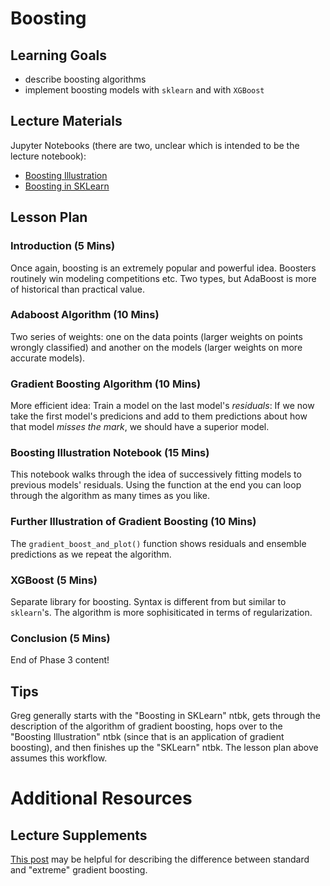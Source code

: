 # Boosting

## Learning Goals

- describe boosting algorithms
- implement boosting models with `sklearn` and with `XGBoost`

## Lecture Materials

Jupyter Notebooks (there are two, unclear which is intended to be the lecture notebook):
- [Boosting Illustration](boosting_illustration.ipynb)
- [Boosting in SKLearn](boosting_in_sklearn.ipynb)

## Lesson Plan

### Introduction (5 Mins)

Once again, boosting is an extremely popular and powerful idea. Boosters routinely win modeling competitions etc. Two types, but AdaBoost is more of historical than practical value.

### Adaboost Algorithm (10 Mins)

Two series of weights: one on the data points (larger weights on points wrongly classified) and another on the models (larger weights on more accurate models).

### Gradient Boosting Algorithm (10 Mins)

More efficient idea: Train a model on the last model's *residuals*: If we now take the first model's predicions and add to them predictions about how that model *misses the mark*, we should have a superior model.

### Boosting Illustration Notebook (15 Mins)

This notebook walks through the idea of successively fitting models to previous models' residuals. Using the function at the end you can loop through the algorithm as many times as you like.

### Further Illustration of Gradient Boosting (10 Mins)

The `gradient_boost_and_plot()` function shows residuals and ensemble predictions as we repeat the algorithm.

### XGBoost (5 Mins)

Separate library for boosting. Syntax is different from but similar to `sklearn`'s. The algorithm is more sophisiticated in terms of regularization.

### Conclusion (5 Mins)

End of Phase 3 content!

## Tips

Greg generally starts with the "Boosting in SKLearn" ntbk, gets through the description of the algorithm of gradient boosting, hops over to the "Boosting Illustration" ntbk (since that is an application of gradient boosting), and then finishes up the "SKLearn" ntbk. The lesson plan above assumes this workflow.

# Additional Resources

## Lecture Supplements

[This post](https://towardsdatascience.com/a-brief-introduction-to-xgboost-3eaee2e3e5d6) may be helpful for describing the difference between standard and "extreme" gradient boosting.